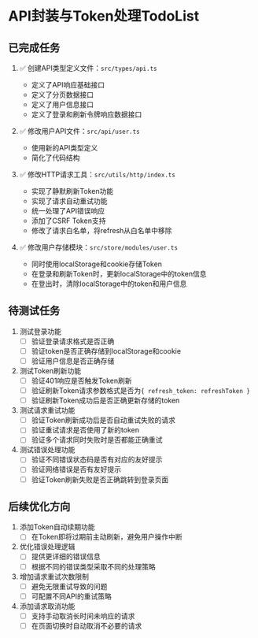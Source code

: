 # API封装与Token处理TodoList

## 已完成任务

1. ✅ 创建API类型定义文件：`src/types/api.ts`
   - 定义了API响应基础接口
   - 定义了分页数据接口
   - 定义了用户信息接口
   - 定义了登录和刷新令牌响应数据接口

2. ✅ 修改用户API文件：`src/api/user.ts`
   - 使用新的API类型定义
   - 简化了代码结构

3. ✅ 修改HTTP请求工具：`src/utils/http/index.ts`
   - 实现了静默刷新Token功能
   - 实现了请求自动重试功能
   - 统一处理了API错误响应
   - 添加了CSRF Token支持
   - 修改了请求白名单，将refresh从白名单中移除

4. ✅ 修改用户存储模块：`src/store/modules/user.ts`
   - 同时使用localStorage和cookie存储Token
   - 在登录和刷新Token时，更新localStorage中的token信息
   - 在登出时，清除localStorage中的token和用户信息

## 待测试任务

1. 测试登录功能
   - [ ] 验证登录请求格式是否正确
   - [ ] 验证token是否正确存储到localStorage和cookie
   - [ ] 验证用户信息是否正确存储

2. 测试Token刷新功能
   - [ ] 验证401响应是否触发Token刷新
   - [ ] 验证刷新Token请求参数格式是否为`{ refresh_token: refreshToken }`
   - [ ] 验证刷新Token成功后是否正确更新存储的token

3. 测试请求重试功能
   - [ ] 验证Token刷新成功后是否自动重试失败的请求
   - [ ] 验证重试请求是否使用了新的token
   - [ ] 验证多个请求同时失败时是否都能正确重试

4. 测试错误处理功能
   - [ ] 验证不同错误状态码是否有对应的友好提示
   - [ ] 验证网络错误是否有友好提示
   - [ ] 验证Token刷新失败是否正确跳转到登录页面

## 后续优化方向

1. 添加Token自动续期功能
   - [ ] 在Token即将过期前主动刷新，避免用户操作中断

2. 优化错误处理逻辑
   - [ ] 提供更详细的错误信息
   - [ ] 根据不同的错误类型采取不同的处理策略

3. 增加请求重试次数限制
   - [ ] 避免无限重试导致的问题
   - [ ] 可配置不同API的重试策略

4. 添加请求取消功能
   - [ ] 支持手动取消长时间未响应的请求
   - [ ] 在页面切换时自动取消不必要的请求 